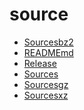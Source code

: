 source
========================

- [Sourcesbz2](Sourcesbz2)
- [READMEmd](READMEmd)
- [Release](Release)
- [Sources](Sources)
- [Sourcesgz](Sourcesgz)
- [Sourcesxz](Sourcesxz)
